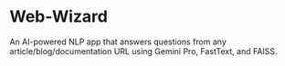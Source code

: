 # Web-Wizard
An AI-powered NLP app that answers questions from any article/blog/documentation URL using Gemini Pro, FastText, and FAISS.
